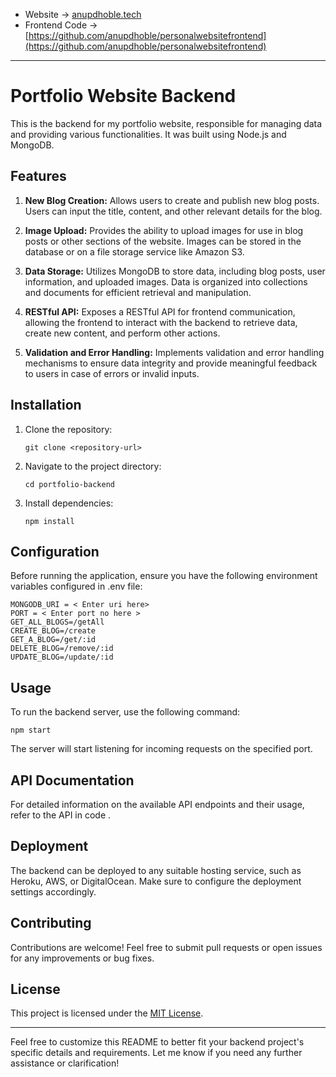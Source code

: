 - Website -> [anupdhoble.tech](https://anupdhoble.tech)
- Frontend Code -> [https://github.com/anupdhoble/personalwebsitefrontend](https://github.com/anupdhoble/personalwebsitefrontend)

---

# Portfolio Website Backend

This is the backend for my portfolio website, responsible for managing data and providing various functionalities. It was built using Node.js and MongoDB.

## Features

1. **New Blog Creation:** Allows users to create and publish new blog posts. Users can input the title, content, and other relevant details for the blog.

2. **Image Upload:** Provides the ability to upload images for use in blog posts or other sections of the website. Images can be stored in the database or on a file storage service like Amazon S3.

3. **Data Storage:** Utilizes MongoDB to store data, including blog posts, user information, and uploaded images. Data is organized into collections and documents for efficient retrieval and manipulation.

4. **RESTful API:** Exposes a RESTful API for frontend communication, allowing the frontend to interact with the backend to retrieve data, create new content, and perform other actions.

5. **Validation and Error Handling:** Implements validation and error handling mechanisms to ensure data integrity and provide meaningful feedback to users in case of errors or invalid inputs.

## Installation

1. Clone the repository:
   ```
   git clone <repository-url>
   ```
2. Navigate to the project directory:
   ```
   cd portfolio-backend
   ```
3. Install dependencies:
   ```
   npm install
   ```

## Configuration

Before running the application, ensure you have the following environment variables configured in .env file:
```
MONGODB_URI = < Enter uri here>
PORT = < Enter port no here >
GET_ALL_BLOGS=/getAll
CREATE_BLOG=/create
GET_A_BLOG=/get/:id
DELETE_BLOG=/remove/:id
UPDATE_BLOG=/update/:id
```
## Usage

To run the backend server, use the following command:

```
npm start
```

The server will start listening for incoming requests on the specified port.

## API Documentation

For detailed information on the available API endpoints and their usage, refer to the API in code .

## Deployment

The backend can be deployed to any suitable hosting service, such as Heroku, AWS, or DigitalOcean. Make sure to configure the deployment settings accordingly.

## Contributing

Contributions are welcome! Feel free to submit pull requests or open issues for any improvements or bug fixes.

## License

This project is licensed under the [MIT License](LICENSE).

---

Feel free to customize this README to better fit your backend project's specific details and requirements. Let me know if you need any further assistance or clarification!
